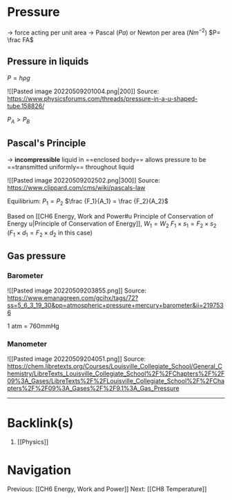 # Pressure
-> force acting per unit area
-> Pascal ($Pa$) or Newton per area ($Nm^{-2}$)
$P= \frac FA$

## Pressure in liquids
$P=h \rho g$

![[Pasted image 20220509201004.png|200]]
Source: https://www.physicsforums.com/threads/pressure-in-a-u-shaped-tube.158826/

$P_A > P_B$

## Pascal's Principle
-> **incompressible** liquid in ==enclosed body== allows pressure to be ==transmitted uniformly== throughout liquid

![[Pasted image 20220509202502.png|300]]
Source: https://www.clippard.com/cms/wiki/pascals-law

Equilibrium:
$P_1=P_2$
$\frac {F_1}{A_1} = \frac {F_2}{A_2}$

Based on [[CH6 Energy, Work and Power#u Principle of Conservation of Energy u|Principle of Conservation of Energy]],
$W_1=W_2$
$F_1 \times s_1 = F_2 \times s_2$ 
($F_1 \times d_1 = F_2 \times d_2$  in this case)

## Gas pressure
### Barometer
![[Pasted image 20220509203855.png]]
Source: https://www.emanagreen.com/gcihx/tags/72?ss=5_6_3_19_30&pp=atmospheric+pressure+mercury+barometer&ii=2197536

1 atm = 760mmHg

### Manometer
![[Pasted image 20220509204051.png]]
Source: https://chem.libretexts.org/Courses/Louisville_Collegiate_School/General_Chemistry/LibreTexts_Louisville_Collegiate_School%2F%2FChapters%2F%2F09%3A_Gases/LibreTexts%2F%2FLouisville_Collegiate_School%2F%2FChapters%2F%2F09%3A_Gases%2F%2F9.1%3A_Gas_Pressure

---
# Backlink(s)
1. [[Physics]]

# Navigation
Previous: [[CH6 Energy, Work and Power]]
Next: [[CH8 Temperature]]